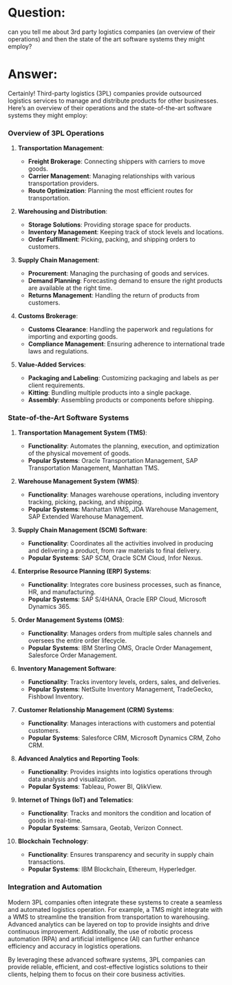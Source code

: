 # Question:
can you tell me about 3rd party logistics companies (an overview of their operations) and then the state of the art software systems they might employ?

# Answer:
Certainly! Third-party logistics (3PL) companies provide outsourced logistics services to manage and distribute products for other businesses. Here’s an overview of their operations and the state-of-the-art software systems they might employ:

### Overview of 3PL Operations

1. **Transportation Management**:
   - **Freight Brokerage**: Connecting shippers with carriers to move goods.
   - **Carrier Management**: Managing relationships with various transportation providers.
   - **Route Optimization**: Planning the most efficient routes for transportation.

2. **Warehousing and Distribution**:
   - **Storage Solutions**: Providing storage space for products.
   - **Inventory Management**: Keeping track of stock levels and locations.
   - **Order Fulfillment**: Picking, packing, and shipping orders to customers.

3. **Supply Chain Management**:
   - **Procurement**: Managing the purchasing of goods and services.
   - **Demand Planning**: Forecasting demand to ensure the right products are available at the right time.
   - **Returns Management**: Handling the return of products from customers.

4. **Customs Brokerage**:
   - **Customs Clearance**: Handling the paperwork and regulations for importing and exporting goods.
   - **Compliance Management**: Ensuring adherence to international trade laws and regulations.

5. **Value-Added Services**:
   - **Packaging and Labeling**: Customizing packaging and labels as per client requirements.
   - **Kitting**: Bundling multiple products into a single package.
   - **Assembly**: Assembling products or components before shipping.

### State-of-the-Art Software Systems

1. **Transportation Management System (TMS)**:
   - **Functionality**: Automates the planning, execution, and optimization of the physical movement of goods.
   - **Popular Systems**: Oracle Transportation Management, SAP Transportation Management, Manhattan TMS.

2. **Warehouse Management System (WMS)**:
   - **Functionality**: Manages warehouse operations, including inventory tracking, picking, packing, and shipping.
   - **Popular Systems**: Manhattan WMS, JDA Warehouse Management, SAP Extended Warehouse Management.

3. **Supply Chain Management (SCM) Software**:
   - **Functionality**: Coordinates all the activities involved in producing and delivering a product, from raw materials to final delivery.
   - **Popular Systems**: SAP SCM, Oracle SCM Cloud, Infor Nexus.

4. **Enterprise Resource Planning (ERP) Systems**:
   - **Functionality**: Integrates core business processes, such as finance, HR, and manufacturing.
   - **Popular Systems**: SAP S/4HANA, Oracle ERP Cloud, Microsoft Dynamics 365.

5. **Order Management Systems (OMS)**:
   - **Functionality**: Manages orders from multiple sales channels and oversees the entire order lifecycle.
   - **Popular Systems**: IBM Sterling OMS, Oracle Order Management, Salesforce Order Management.

6. **Inventory Management Software**:
   - **Functionality**: Tracks inventory levels, orders, sales, and deliveries.
   - **Popular Systems**: NetSuite Inventory Management, TradeGecko, Fishbowl Inventory.

7. **Customer Relationship Management (CRM) Systems**:
   - **Functionality**: Manages interactions with customers and potential customers.
   - **Popular Systems**: Salesforce CRM, Microsoft Dynamics CRM, Zoho CRM.

8. **Advanced Analytics and Reporting Tools**:
   - **Functionality**: Provides insights into logistics operations through data analysis and visualization.
   - **Popular Systems**: Tableau, Power BI, QlikView.

9. **Internet of Things (IoT) and Telematics**:
   - **Functionality**: Tracks and monitors the condition and location of goods in real-time.
   - **Popular Systems**: Samsara, Geotab, Verizon Connect.

10. **Blockchain Technology**:
    - **Functionality**: Ensures transparency and security in supply chain transactions.
    - **Popular Systems**: IBM Blockchain, Ethereum, Hyperledger.

### Integration and Automation

Modern 3PL companies often integrate these systems to create a seamless and automated logistics operation. For example, a TMS might integrate with a WMS to streamline the transition from transportation to warehousing. Advanced analytics can be layered on top to provide insights and drive continuous improvement. Additionally, the use of robotic process automation (RPA) and artificial intelligence (AI) can further enhance efficiency and accuracy in logistics operations.

By leveraging these advanced software systems, 3PL companies can provide reliable, efficient, and cost-effective logistics solutions to their clients, helping them to focus on their core business activities.

